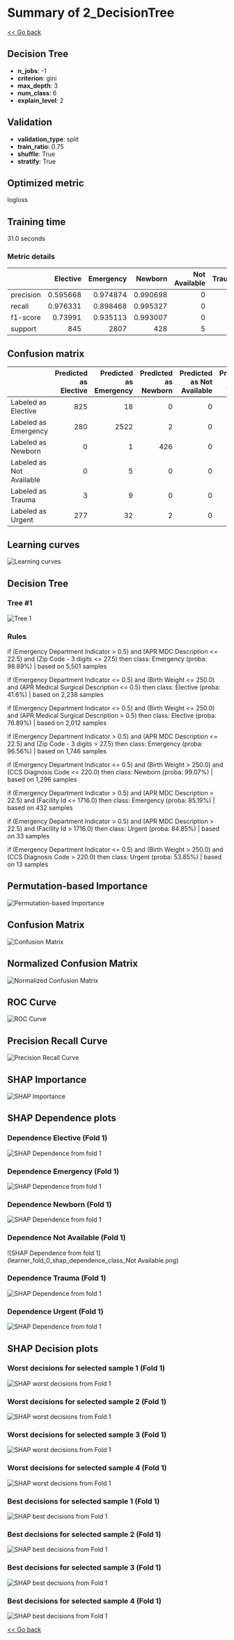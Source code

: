 # Summary of 2_DecisionTree

[<< Go back](../README.md)


## Decision Tree
- **n_jobs**: -1
- **criterion**: gini
- **max_depth**: 3
- **num_class**: 6
- **explain_level**: 2

## Validation
 - **validation_type**: split
 - **train_ratio**: 0.75
 - **shuffle**: True
 - **stratify**: True

## Optimized metric
logloss

## Training time

31.0 seconds

### Metric details
|           |   Elective |   Emergency |    Newborn |   Not Available |   Trauma |      Urgent |   accuracy |   macro avg |   weighted avg |   logloss |
|:----------|-----------:|------------:|-----------:|----------------:|---------:|------------:|-----------:|------------:|---------------:|----------:|
| precision |   0.595668 |    0.974874 |   0.990698 |               0 |        0 |   0.727273  |   0.856465 |    0.548085 |       0.881928 |  0.378191 |
| recall    |   0.976331 |    0.898468 |   0.995327 |               0 |        0 |   0.0489297 |   0.856465 |    0.486509 |       0.856465 |  0.378191 |
| f1-score  |   0.73991  |    0.935113 |   0.993007 |               0 |        0 |   0.0916905 |   0.856465 |    0.459953 |       0.837495 |  0.378191 |
| support   | 845        | 2807        | 428        |               5 |       12 | 327         |   0.856465 | 4424        |    4424        |  0.378191 |


## Confusion matrix
|                          |   Predicted as Elective |   Predicted as Emergency |   Predicted as Newborn |   Predicted as Not Available |   Predicted as Trauma |   Predicted as Urgent |
|:-------------------------|------------------------:|-------------------------:|-----------------------:|-----------------------------:|----------------------:|----------------------:|
| Labeled as Elective      |                     825 |                       18 |                      0 |                            0 |                     0 |                     2 |
| Labeled as Emergency     |                     280 |                     2522 |                      2 |                            0 |                     0 |                     3 |
| Labeled as Newborn       |                       0 |                        1 |                    426 |                            0 |                     0 |                     1 |
| Labeled as Not Available |                       0 |                        5 |                      0 |                            0 |                     0 |                     0 |
| Labeled as Trauma        |                       3 |                        9 |                      0 |                            0 |                     0 |                     0 |
| Labeled as Urgent        |                     277 |                       32 |                      2 |                            0 |                     0 |                    16 |

## Learning curves
![Learning curves](learning_curves.png)

## Decision Tree 

### Tree #1
![Tree 1](learner_fold_0_tree.svg)

### Rules

if (Emergency Department Indicator > 0.5) and (APR MDC Description <= 22.5) and (Zip Code - 3 digits <= 27.5) then class: Emergency (proba: 98.89%) | based on 5,501 samples

if (Emergency Department Indicator <= 0.5) and (Birth Weight <= 250.0) and (APR Medical Surgical Description <= 0.5) then class: Elective (proba: 41.6%) | based on 2,238 samples

if (Emergency Department Indicator <= 0.5) and (Birth Weight <= 250.0) and (APR Medical Surgical Description > 0.5) then class: Elective (proba: 76.89%) | based on 2,012 samples

if (Emergency Department Indicator > 0.5) and (APR MDC Description <= 22.5) and (Zip Code - 3 digits > 27.5) then class: Emergency (proba: 96.56%) | based on 1,746 samples

if (Emergency Department Indicator <= 0.5) and (Birth Weight > 250.0) and (CCS Diagnosis Code <= 220.0) then class: Newborn (proba: 99.07%) | based on 1,296 samples

if (Emergency Department Indicator > 0.5) and (APR MDC Description > 22.5) and (Facility Id <= 1716.0) then class: Emergency (proba: 85.19%) | based on 432 samples

if (Emergency Department Indicator > 0.5) and (APR MDC Description > 22.5) and (Facility Id > 1716.0) then class: Urgent (proba: 84.85%) | based on 33 samples

if (Emergency Department Indicator <= 0.5) and (Birth Weight > 250.0) and (CCS Diagnosis Code > 220.0) then class: Urgent (proba: 53.85%) | based on 13 samples





## Permutation-based Importance
![Permutation-based Importance](permutation_importance.png)
## Confusion Matrix

![Confusion Matrix](confusion_matrix.png)


## Normalized Confusion Matrix

![Normalized Confusion Matrix](confusion_matrix_normalized.png)


## ROC Curve

![ROC Curve](roc_curve.png)


## Precision Recall Curve

![Precision Recall Curve](precision_recall_curve.png)



## SHAP Importance
![SHAP Importance](shap_importance.png)

## SHAP Dependence plots

### Dependence Elective (Fold 1)
![SHAP Dependence from fold 1](learner_fold_0_shap_dependence_class_Elective.png)
### Dependence Emergency (Fold 1)
![SHAP Dependence from fold 1](learner_fold_0_shap_dependence_class_Emergency.png)
### Dependence Newborn (Fold 1)
![SHAP Dependence from fold 1](learner_fold_0_shap_dependence_class_Newborn.png)
### Dependence Not Available (Fold 1)
![SHAP Dependence from fold 1](learner_fold_0_shap_dependence_class_Not Available.png)
### Dependence Trauma (Fold 1)
![SHAP Dependence from fold 1](learner_fold_0_shap_dependence_class_Trauma.png)
### Dependence Urgent (Fold 1)
![SHAP Dependence from fold 1](learner_fold_0_shap_dependence_class_Urgent.png)

## SHAP Decision plots

### Worst decisions for selected sample 1 (Fold 1)
![SHAP worst decisions from Fold 1](learner_fold_0_sample_0_worst_decisions.png)
### Worst decisions for selected sample 2 (Fold 1)
![SHAP worst decisions from Fold 1](learner_fold_0_sample_1_worst_decisions.png)
### Worst decisions for selected sample 3 (Fold 1)
![SHAP worst decisions from Fold 1](learner_fold_0_sample_2_worst_decisions.png)
### Worst decisions for selected sample 4 (Fold 1)
![SHAP worst decisions from Fold 1](learner_fold_0_sample_3_worst_decisions.png)
### Best decisions for selected sample 1 (Fold 1)
![SHAP best decisions from Fold 1](learner_fold_0_sample_0_best_decisions.png)
### Best decisions for selected sample 2 (Fold 1)
![SHAP best decisions from Fold 1](learner_fold_0_sample_1_best_decisions.png)
### Best decisions for selected sample 3 (Fold 1)
![SHAP best decisions from Fold 1](learner_fold_0_sample_2_best_decisions.png)
### Best decisions for selected sample 4 (Fold 1)
![SHAP best decisions from Fold 1](learner_fold_0_sample_3_best_decisions.png)

[<< Go back](../README.md)
